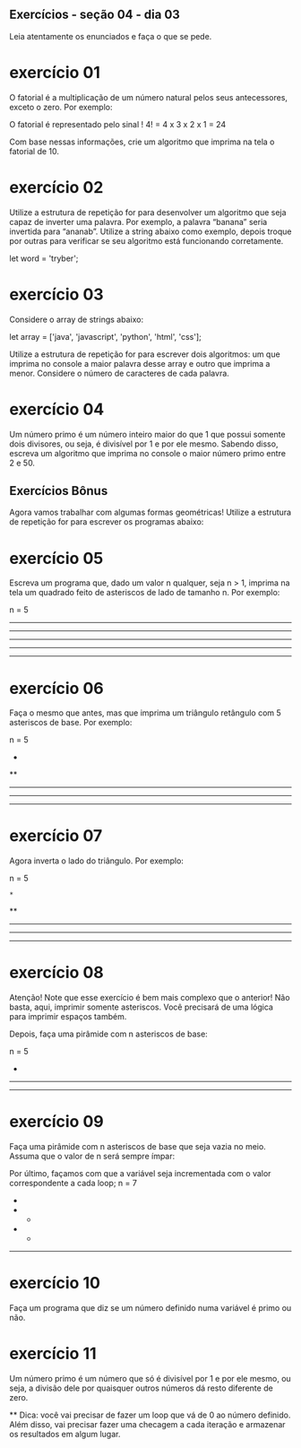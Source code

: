 ## Exercícios - seção 04 - dia 03

Leia atentamente os enunciados e faça o que se pede.

# exercício 01

O fatorial é a multiplicação de um número natural pelos seus antecessores, exceto o zero. Por exemplo:

O fatorial é representado pelo sinal !
4! = 4 x 3 x 2 x 1 = 24

Com base nessas informações, crie um algoritmo que imprima na tela o fatorial de 10.

# exercício 02

Utilize a estrutura de repetição for para desenvolver um algoritmo que seja capaz de inverter uma palavra. Por exemplo, a palavra “banana” seria invertida para “ananab”. Utilize a string abaixo como exemplo, depois troque por outras para verificar se seu algoritmo está funcionando corretamente.

let word = 'tryber';

# exercício 03

Considere o array de strings abaixo:

let array = ['java', 'javascript', 'python', 'html', 'css'];

Utilize a estrutura de repetição for para escrever dois algoritmos: um que imprima no console a maior palavra desse array e outro que imprima a menor. Considere o número de caracteres de cada palavra.

# exercício 04

Um número primo é um número inteiro maior do que 1 que possui somente dois divisores, ou seja, é divisível por 1 e por ele mesmo. Sabendo disso, escreva um algoritmo que imprima no console o maior número primo entre 2 e 50.

## Exercícios Bônus

Agora vamos trabalhar com algumas formas geométricas! Utilize a estrutura de repetição for para escrever os programas abaixo:

# exercício 05

Escreva um programa que, dado um valor n qualquer, seja n > 1, imprima na tela um quadrado feito de asteriscos de lado de tamanho n. Por exemplo:

n = 5

*****
*****
*****
*****
*****

# exercício 06

Faça o mesmo que antes, mas que imprima um triângulo retângulo com 5 asteriscos de base. Por exemplo:

n = 5

*
**
***
****
*****

#  exercício 07

Agora inverta o lado do triângulo. Por exemplo:

n = 5

    *
   **
  ***
 ****
*****

# exercício 08

Atenção! Note que esse exercício é bem mais complexo que o anterior! Não basta, aqui, imprimir somente asteriscos. Você precisará de uma lógica para imprimir espaços também.

Depois, faça uma pirâmide com n asteriscos de base:

n = 5

  *
 ***
*****

# exercício 09

Faça uma pirâmide com n asteriscos de base que seja vazia no meio. Assuma que o valor de n será sempre ímpar:

Por último, façamos com que a variável seja incrementada com o valor correspondente a cada loop;
n = 7

   *
  * *
 *   *
*******

# exercício 10

Faça um programa que diz se um número definido numa variável é primo ou não.

# exercício 11

Um número primo é um número que só é divisível por 1 e por ele mesmo, ou seja, a divisão dele por quaisquer outros números dá resto diferente de zero.

** Dica: você vai precisar de fazer um loop que vá de 0 ao número definido. Além disso, vai precisar fazer uma checagem a cada iteração e armazenar os resultados em algum lugar.


